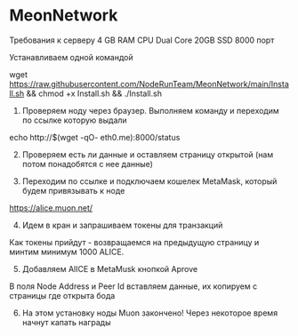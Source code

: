 # MeonNetwork
Требования к серверу
4 GB RAM
CPU Dual Core
20GB SSD
8000 порт


Устанавливаем одной командой

wget https://raw.githubusercontent.com/NodeRunTeam/MeonNetwork/main/Install.sh && chmod +x Install.sh && ./Install.sh


1. Проверяем ноду через браузер. 
Выполняем команду и переходим по ссылке которую выдали

echo http://$(wget -qO- eth0.me):8000/status

2. Проверяем есть ли данные и оставляем страницу открытой (нам потом понадобятся с нее данные)

3. Переходим по ссылке и подключаем кошелек MetaMask, который будем привязывать к ноде

https://alice.muon.net/

4. Идем в кран и запрашиваем токены для транзакций 

Как токены прийдут - возвращаемся на предыдущую страницу и минтим минимум 1000 ALICE.

5. Добавляем AlICE в MetaMusk кнопкой Aprove

В поля Node Address и Peer Id вставляем данные, их копируем с страницы где открыта бода

6. На этом установку ноды Muon закончено! Через некоторое время начнут капать награды

